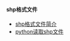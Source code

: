 #### shp格式文件
* [shp格式文件简介](https://blog.csdn.net/qq_40206371/article/details/122505234)
* [python读取shp文件](https://blog.csdn.net/weixin_42372313/article/details/113728014?utm_medium=distribute.pc_relevant.none-task-blog-2~default~baidujs_baidulandingword~default-4-113728014-blog-122505234.pc_relevant_3mothn_strategy_recovery&spm=1001.2101.3001.4242.3&utm_relevant_index=7)

